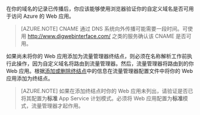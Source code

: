 在你的域名的记录已传播后，你应该能够使用浏览器验证你的自定义域名是否可用于访问 Azure 的 Web 应用。

> [AZURE.NOTE] CNAME 通过 DNS 系统向外传播可能需要一段时间。可使用 <a href="http://www.digwebinterface.com/">http://www.digwebinterface.com/</a> 之类的服务确认该 CNAME 是否可用。

如果尚未将你的 Web 应用添加为流量管理器终结点，则必须在名称解析工作前执行此操作，因为自定义域名将路由到流量管理器。然后，流量管理器将路由到的你 Web 应用。根据[添加或删除终结点](/documentation/articles/traffic-manager-endpoints/)中的信息在流量管理器配置文件中将你的 Web 应用添加为终结点。

> [AZURE.NOTE] 如果在添加终结点时你的 Web 应用未列出，请验证是否已将其配置为**标准** App Service 计划模式。必须将 Web 应用配置为**标准**模式，流量管理器才起作用。

<!---HONumber=Mooncake_0118_2016-->